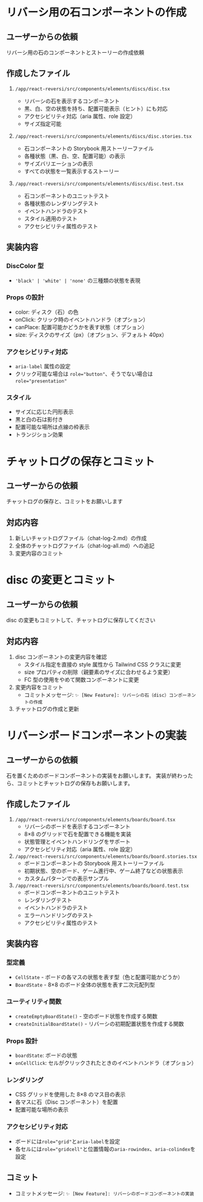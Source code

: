 # リバーシ用の石コンポーネントの作成

## ユーザーからの依頼

リバーシ用の石のコンポーネントとストーリーの作成依頼

## 作成したファイル

1. `/app/react-reversi/src/components/elements/discs/disc.tsx`

   - リバーシの石を表示するコンポーネント
   - 黒、白、空の状態を持ち、配置可能表示（ヒント）にも対応
   - アクセシビリティ対応（aria 属性、role 設定）
   - サイズ指定可能

2. `/app/react-reversi/src/components/elements/discs/disc.stories.tsx`

   - 石コンポーネントの Storybook 用ストーリーファイル
   - 各種状態（黒、白、空、配置可能）の表示
   - サイズバリエーションの表示
   - すべての状態を一覧表示するストーリー

3. `/app/react-reversi/src/components/elements/discs/disc.test.tsx`
   - 石コンポーネントのユニットテスト
   - 各種状態のレンダリングテスト
   - イベントハンドラのテスト
   - スタイル適用のテスト
   - アクセシビリティ属性のテスト

## 実装内容

### DiscColor 型

- `'black' | 'white' | 'none'` の三種類の状態を表現

### Props の設計

- color: ディスク（石）の色
- onClick: クリック時のイベントハンドラ（オプション）
- canPlace: 配置可能かどうかを表す状態（オプション）
- size: ディスクのサイズ（px）（オプション、デフォルト 40px）

### アクセシビリティ対応

- `aria-label` 属性の設定
- クリック可能な場合は `role="button"`、そうでない場合は `role="presentation"`

### スタイル

- サイズに応じた円形表示
- 黒と白の石は影付き
- 配置可能な場所は点線の枠表示
- トランジション効果

# チャットログの保存とコミット

## ユーザーからの依頼

チャットログの保存と、コミットをお願いします

## 対応内容

1. 新しいチャットログファイル（chat-log-2.md）の作成
2. 全体のチャットログファイル（chat-log-all.md）への追記
3. 変更内容のコミット

# disc の変更とコミット

## ユーザーからの依頼

disc の変更もコミットして、チャットログに保存してください

## 対応内容

1. disc コンポーネントの変更内容を確認
   - スタイル指定を直接の style 属性から Tailwind CSS クラスに変更
   - size プロパティの削除（親要素のサイズに合わせるよう変更）
   - FC 型の使用をやめて関数コンポーネントに変更
2. 変更内容をコミット
   - コミットメッセージ: `✨ [New Feature]: リバーシの石（disc）コンポーネントの作成`
3. チャットログの作成と更新

# リバーシボードコンポーネントの実装

## ユーザーからの依頼

石を置くためのボードコンポーネントの実装をお願いします。
実装が終わったら、コミットとチャットログの保存もお願いします。

## 作成したファイル

1. `/app/react-reversi/src/components/elements/boards/board.tsx`
   - リバーシのボードを表示するコンポーネント
   - 8×8 のグリッドで石を配置できる機能を実装
   - 状態管理とイベントハンドリングをサポート
   - アクセシビリティ対応（aria 属性、role 設定）
2. `/app/react-reversi/src/components/elements/boards/board.stories.tsx`
   - ボードコンポーネントの Storybook 用ストーリーファイル
   - 初期状態、空のボード、ゲーム進行中、ゲーム終了などの状態表示
   - カスタムパターンでの表示サンプル
3. `/app/react-reversi/src/components/elements/boards/board.test.tsx`
   - ボードコンポーネントのユニットテスト
   - レンダリングテスト
   - イベントハンドラのテスト
   - エラーハンドリングのテスト
   - アクセシビリティ属性のテスト

## 実装内容

### 型定義

- `CellState` - ボードの各マスの状態を表す型（色と配置可能かどうか）
- `BoardState` - 8×8 のボード全体の状態を表す二次元配列型

### ユーティリティ関数

- `createEmptyBoardState()` - 空のボード状態を作成する関数
- `createInitialBoardState()` - リバーシの初期配置状態を作成する関数

### Props 設計

- `boardState`: ボードの状態
- `onCellClick`: セルがクリックされたときのイベントハンドラ（オプション）

### レンダリング

- CSS グリッドを使用した 8×8 のマス目の表示
- 各マスに石（Disc コンポーネント）を配置
- 配置可能な場所の表示

### アクセシビリティ対応

- ボードには`role="grid"`と`aria-label`を設定
- 各セルには`role="gridcell"`と位置情報の`aria-rowindex`、`aria-colindex`を設定

## コミット

- コミットメッセージ: `✨ [New Feature]: リバーシのボードコンポーネントの実装`
